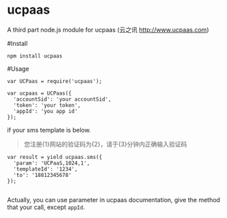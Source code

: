 # ucpaas
A third part node.js module for ucpaas (云之讯 http://www.ucpaas.com)


#Install

`npm install ucpaas`

#Usage

```
var UCPaas = require('ucpaas');

var ucpaas = UCPaas({
  'accountSid': 'your accountSid',
  'token': 'your token',
  'appId': 'you app id'
});
```
if your sms template is below.

>您注册{1}网站的验证码为{2}，请于{3}分钟内正确输入验证码

```
var result = yield ucpaas.sms({
  'param': 'UCPaaS,1024,1',
  'templateId': '1234',
  'to': '18812345678'
});


```

Actually, you can use parameter in ucpaas documentation, give the method that your call, except `appId`.
